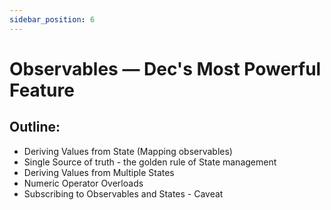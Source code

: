 ```yaml
---
sidebar_position: 6
---
```


# Observables — Dec's Most Powerful Feature

## Outline:
- Deriving Values from State (Mapping observables)
- Single Source of truth - the golden rule of State management
- Deriving Values from Multiple States
- Numeric Operator Overloads
- Subscribing to Observables and States - Caveat